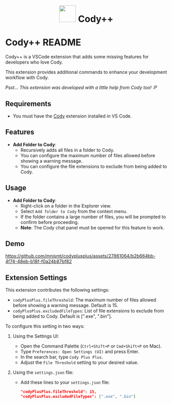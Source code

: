 <div align=center>

# <img src="https://i.imgur.com/jGfMIyy.png" width="52">  Cody++

</div>

# Cody++ README

Cody++ is a VSCode extension that adds some missing features for developers who love Cody.

This extension provides additional commands to enhance your development workflow with Cody.

*Psst... This extension was developed with a little help from Cody too! :P*

## Requirements

- You must have the [Cody](https://marketplace.visualstudio.com/items?itemName=sourcegraph.cody-ai) extension installed in VS Code.

## Features

- **Add Folder to Cody**:
  - Recursively adds all files in a folder to Cody.
  - You can configure the maximum number of files allowed before showing a warning message.
  - You can configure the file extensions to exclude from being added to Cody.

## Usage

- **Add Folder to Cody**:
    - Right-click on a folder in the Explorer view.
    - Select `Add folder to Cody` from the context menu.
    - If the folder contains a large number of files, you will be prompted to confirm before proceeding.
    - **Note**: The Cody chat panel must be opened for this feature to work.

## Demo

https://github.com/mnismt/codyplusplus/assets/27861064/b2b664bb-4f74-48eb-b18f-f0a24b87bf82

## Extension Settings

This extension contributes the following settings:

- `codyPlusPlus.fileThreshold`: The maximum number of files allowed before showing a warning message. Default is 15.
- `codyPlusPlus.excludedFileTypes`: List of file extensions to exclude from being added to Cody. Default is [".exe", ".bin"].

To configure this setting in two ways:

1. Using the Settings UI:
    - Open the Command Palette (`Ctrl+Shift+P` or `Cmd+Shift+P` on Mac).
    - Type `Preferences: Open Settings (UI)` and press Enter.
    - In the search bar, type `Cody Plus Plus`.
    - Adjust the `File Threshold` setting to your desired value.

2. Using the `settings.json` file:
    - Add these lines to your `settings.json` file:

        ```json
        "codyPlusPlus.fileThreshold": 15,
        "codyPlusPlus.excludedFileTypes": [".exe", ".bin"]
        ```
